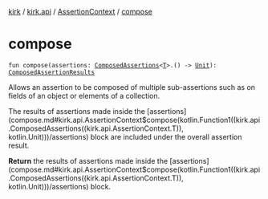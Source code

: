 [kirk](../../index.md) / [kirk.api](../index.md) / [AssertionContext](index.md) / [compose](./compose.md)

# compose

`fun compose(assertions: `[`ComposedAssertions`](../-composed-assertions/index.md)`<`[`T`](index.md#T)`>.() -> `[`Unit`](https://kotlinlang.org/api/latest/jvm/stdlib/kotlin/-unit/index.html)`): `[`ComposedAssertionResults`](../-composed-assertion-results/index.md)

Allows an assertion to be composed of multiple sub-assertions such as on
fields of an object or elements of a collection.

The results of assertions made inside the [assertions](compose.md#kirk.api.AssertionContext$compose(kotlin.Function1((kirk.api.ComposedAssertions((kirk.api.AssertionContext.T)), kotlin.Unit)))/assertions) block are included
under the overall assertion result.

**Return**
the results of assertions made inside the [assertions](compose.md#kirk.api.AssertionContext$compose(kotlin.Function1((kirk.api.ComposedAssertions((kirk.api.AssertionContext.T)), kotlin.Unit)))/assertions) block.

